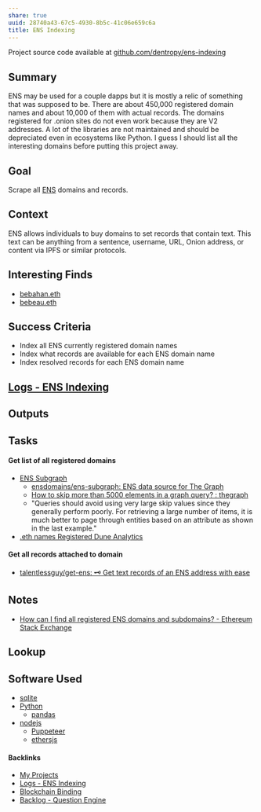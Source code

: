 ```yaml
---
share: true
uuid: 28740a43-67c5-4930-8b5c-41c06e659c6a
title: ENS Indexing
---
```

Project source code available at [github.com/dentropy/ens-indexing](https://github.com/dentropy/ens-indexing)

## Summary

ENS may be used for a couple dapps but it is mostly a relic of something that was supposed to be. There are about 450,000 registered domain names and about 10,000 of them with actual records. The domains registered for .onion sites do not even work because they are V2 addresses. A lot of the libraries are not maintained and should be depreciated even in ecosystems like Python. I guess I should list all the interesting domains before putting this project away.

## Goal
<!-- What are you trying to accomplish -->

Scrape all [ENS](/354e7428-f69e-42c5-97dd-92bf18521112) domains and records.

## Context
<!-- Background information -->

ENS allows individuals to buy domains to set records that contain text. This text can be anything from a sentence, username, URL, Onion address, or content via IPFS or similar protocols.

## Interesting Finds

* [bebahan.eth](https://app.ens.domains/name/bebahan.eth/details)
* [bebeau.eth](https://app.ens.domains/name/bebeau.eth/details)

## Success Criteria
<!-- milestones for this project -->

* Index all ENS currently registered domain names
* Index what records are available for each ENS domain name
* Index resolved records for each ENS domain name

## [Logs - ENS Indexing](/3bbb81b1-154a-494f-acdf-781ad8ff35cf)
<!-- For longer projects, keep a rough log of major events-->

## Outputs
<!-- any outputs that were generated from this project. eg. slides, videos, etc-->

<!-- Everything below this line is work needed to achieve the stated goal-->

## Tasks
<!-- use this space to track current tasks. alternatively, you can also link to your daily journal note -->

#### Get list of all registered domains

* [ENS Subgraph](https://thegraph.com/hosted-service/subgraph/ensdomains/ens)
  * [ensdomains/ens-subgraph: ENS data source for The Graph](https://github.com/ensdomains/ens-subgraph)
  * [How to skip more than 5000 elements in a graph query? : thegraph](https://old.reddit.com/r/thegraph/comments/nx97nk/how_to_skip_more_than_5000_elements_in_a_graph/)
  * "Queries should avoid using very large skip values since they generally perform poorly. For retrieving a large number of items, it is much better to page through entities based on an attribute as shown in the last example."
* [.eth names Registered Dune Analytics](https://dune.com/queries/7507/14878)

#### Get all records attached to domain

* [talentlessguy/get-ens: 🗝️ Get text records of an ENS address with ease](https://github.com/talentlessguy/get-ens)

## Notes
<!-- use this space for arbitrary notes -->

* [How can I find all registered ENS domains and subdomains? - Ethereum Stack Exchange](https://ethereum.stackexchange.com/questions/80454/how-can-i-find-all-registered-ens-domains-and-subdomains)

## Lookup
<!-- relevant prior work or resources -->

## Software Used

* [sqlite](/1a1ccc57-1ba3-4ba7-8db9-9eb945b88d85)
* [Python](/80428ac9-197a-4c70-9230-119cf9079782)
  * [pandas](/7326b865-6598-4839-bafa-4af8174b0b27)
* [nodejs](/94377dc4-14fb-44cd-9892-4cf3cff78726)
  * [Puppeteer](/123312b8-2afa-4828-aacc-50ba34f2f86e)
  * [ethersjs](/d833138c-b1fc-488b-81a1-195e6298178e)


#### Backlinks

* [My Projects](/e76c8ac9-69f3-477f-8015-556e83738432)
* [Logs - ENS Indexing](/3bbb81b1-154a-494f-acdf-781ad8ff35cf)
* [Blockchain Binding](/5598ab4c-9e1d-40b2-b63b-94b52fac2cc5)
* [Backlog - Question Engine](/889c6648-4cf6-4887-848e-b01c4e5f1e71)